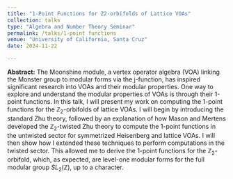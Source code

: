 ```yaml
---
title: "1-Point Functions for Z2-orbifolds of Lattice VOAs"
collection: talks
type: "Algebra and Number Theory Seminar"
permalink: /talks/1-point functions
venue: "University of California, Santa Cruz"
date: 2024-11-22

---
```


**Abstract:**
The Moonshine module, a vertex operator algebra (VOA) linking the Monster group to modular forms via the j-function, has inspired significant research into VOAs and their modular properties. One way to explore and understand the modular properties of VOAs is through their 1-point functions. In this talk, I will present my work on computing the 1-point functions for the $\mathbb{Z}_2$-orbifolds of lattice VOAs. I will begin by introducing the standard Zhu theory, followed by an explanation of how Mason and Mertens developed the $\mathbb{Z}_2$-twisted Zhu theory to compute the 1-point functions in the untwisted sector for symmetrized Heisenberg and lattice VOAs. I will then show how I extended these techniques to perform computations in the twisted sector. This allowed me to derive the 1-point functions for the $\mathbb{Z}_2$-orbifold, which, as expected, are level-one modular forms for the full modular group $SL_2(\mathbb{Z})$, up to a character.